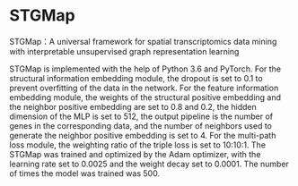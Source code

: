 # STGMap
STGMap：A universal framework for spatial transcriptomics data mining with interpretable unsupervised graph representation learning


STGMap is implemented with the help of Python 3.6 and PyTorch. For the structural information embedding module, the dropout is set to 0.1 to prevent overfitting of the data in the network. For the feature information embedding module, the weights of the structural positive embedding and the neighbor positive embedding are set to 0.8 and 0.2, the hidden dimension of the MLP is set to 512, the output pipeline is the number of genes in the corresponding data, and the number of neighbors used to generate the neighbor positive embedding is set to 4. For the multi-path loss module, the weighting ratio of the triple loss is set to 10:10:1. The STGMap was trained and optimized by the Adam optimizer, with the learning rate set to 0.0025 and the weight decay set to 0.0001. The number of times the model was trained was 500.
